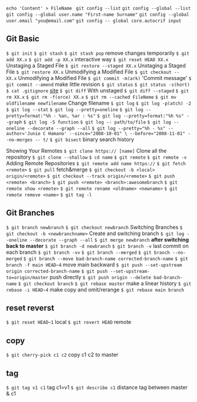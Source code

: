 `echo 'Content' > FileName `
`git config --list`
`git config --global --list`
`git config --global user.name "First-name Surname"`
`git config --global user.email "you@email.com"`
`git config -- global core.autocrif input`
## Git Basic
`$ git init`
`$ git stash`
`$ git stash pop`  remove changes temporarily
`$ git add XX.x`
`$ git add -p XX.x`  interactive way
`$ git reset HEAD XX.x`  Unstaging a Staged File
`$ git restore --staged XX.x`  Unstaging a Staged File
`$ git restore XX.x` Unmodifying a Modified File
`$ git checkout -- XX.x`  Unmodifying a Modified File
`$ git commit -m(ark)` 'Commit message'
`$ git commit --amend`  make little revision
`$ git status`
`$ git status -s(hort)`
`$ cat .gitignore` [site](https://github.com/github/gitignore)
`$ git diff`  With unstaged
`$ git diff --staged`
`$ git rm XX.x`
`$ git rm -f(orce) XX.x`
`$ git rm --cached FileNeme`
`$ git mv oldfilename newfilename`  Change filename
`$ git log`
`$ git log -p(atch) -2`
`$ git log --stat`
`$ git log --pretty=oneline`
`$ git log --pretty=format:"%h - %an, %ar : %s"`
`$ git log --pretty=format:"%h %s" --graph`
`$ git log -S function`
`$ git log -- path/to/file`
`$ git log --oneline --decorate --graph --all`
`$ git log --pretty="%h - %s" --author='Junio C Hamano' --since="2008-10-01" \
   --before="2008-11-01" --no-merges -- t/`
`$ git bisect` binary search history

Showing Your Remotes
`$ git clone https:// [name]`  Clone all the repository
`$ git clone --shallow`
`$ cd name`
`$ git remote`
`$ git remote -v`
Adding Remote Repositories
`$ git remote add name https://`
`$ git fetch <remote>`
`$ git pull` fetch&merge
`$ git checkout -b <local> origin/<remote>`
`$ git checkout --track origin/<remote>`
`$ git push <remote> <branch>`
`$ git push <remote> <branch>:awesomebranch`
`$ git remote show <remote>`
`$ git remote rename <oldname> <newname>`
`$ git remote remove <name>`
`$ git tag -l`

## Git Branches
`$ git branch newbranch`
`$ git checkout newbranch`  Switching Branches
`$ git checkout -b <newbranchname>`  Create and switching branch
`$ git log --oneline --decorate --graph --all`
`$ git merge newbranch`  **after switching back to master**
`$ git branch -d newbranch`
`$ git branch -v`  last commit on each branch
`$ git branch -vv`
`$ git branch --merged`
`$ git branch --no-merged`
`$ git branch --move bad-branch-name corrected-branch-name`
`$ git branch -f main HEAD~4`  move main backward
`$ git push --set-upstream origin corrected-branch-name`
`$ git push --set-upstream-to=origin/master`  push directly
`$ git push origin --delete bad-branch-name`
`$ git checkout branch`
`$ git rebase master`  make a linear history
`$ git rebase -i HEAD~4`  make copy and omit/rerange
`$ git rebase main branch`

## reset reverst
`$ git reset HEAD~1`  local
`$ git revert HEAD`  remote

## copy
`$ git cherry-pick c1 c2`  copy c1 c2 to master

## tag
`$ git tag v1 c1`  tag c1=v1
`$ git describe c1`  distance tag between master & c1

